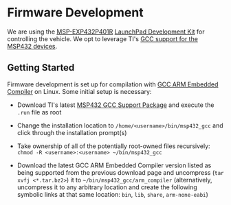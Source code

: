 # Firmware Development

We are using the [MSP-EXP432P401R](https://store.ti.com/msp-exp432p401r.aspx)
[LaunchPad Development Kit](https://www.ti.com/tools-software/launchpads/overview.html)
for controlling the vehicle. We opt to leverage TI's
[GCC support for the MSP432 devices](http://www.ti.com/tool/msp430-gcc-opensource).

## Getting Started

Firmware development is set up for compilation with
[GCC ARM Embedded Compiler](https://developer.arm.com/open-source/gnu-toolchain/gnu-rm/downloads)
on Linux. Some initial setup is necessary:

* Download TI's latest
  [MSP432 GCC Support Package](http://software-dl.ti.com/msp430/msp430_public_sw/mcu/msp430/MSP432GCC/latest/index_FDS.html)
  and execute the `.run` file as root

* Change the installation location to `/home/<username>/bin/msp432_gcc` and
  click through the installation prompt(s)

* Take ownership of all of the potentially root-owned files recursively:
  `chmod -R <username>:<username> ~/bin/msp432_gcc`

* Download the latest GCC ARM Embedded Compiler version listed as being
  supported from the previous download page and uncompress
  (`tar xvfj <*.tar.bz2>`) it to `~/bin/msp432_gcc/arm_compiler`
  (alternatively, uncompress it to any arbitrary location and create the
  following symbolic links at that same location: `bin`, `lib`,
  `share`, `arm-none-eabi`)
